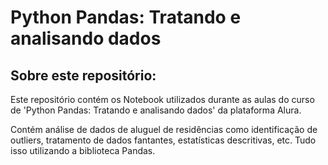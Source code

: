# Python Pandas: Tratando e analisando dados

## Sobre este repositório:

Este repositório contém os Notebook utilizados durante as aulas do curso de 'Python Pandas: Tratando e analisando dados' da plataforma Alura.

Contém análise de dados de aluguel de residências como identificação de outliers, tratamento de dados fantantes, estatísticas descritivas, etc. Tudo isso utilizando a biblioteca Pandas.
